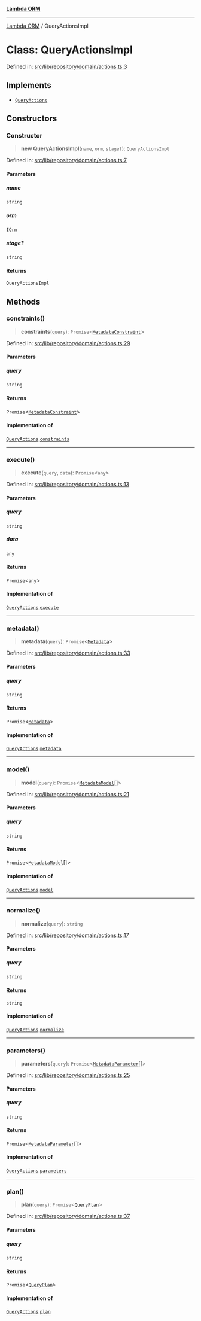 [**Lambda ORM**](../README.md)

***

[Lambda ORM](../README.md) / QueryActionsImpl

# Class: QueryActionsImpl

Defined in: [src/lib/repository/domain/actions.ts:3](https://github.com/lambda-orm/lambdaorm/blob/3651733ea30a9b22e5794fe9b49a401b0588ef00/src/lib/repository/domain/actions.ts#L3)

## Implements

- [`QueryActions`](../interfaces/QueryActions.md)

## Constructors

### Constructor

> **new QueryActionsImpl**(`name`, `orm`, `stage?`): `QueryActionsImpl`

Defined in: [src/lib/repository/domain/actions.ts:7](https://github.com/lambda-orm/lambdaorm/blob/3651733ea30a9b22e5794fe9b49a401b0588ef00/src/lib/repository/domain/actions.ts#L7)

#### Parameters

##### name

`string`

##### orm

[`IOrm`](../interfaces/IOrm.md)

##### stage?

`string`

#### Returns

`QueryActionsImpl`

## Methods

### constraints()

> **constraints**(`query`): `Promise`\<[`MetadataConstraint`](../interfaces/MetadataConstraint.md)\>

Defined in: [src/lib/repository/domain/actions.ts:29](https://github.com/lambda-orm/lambdaorm/blob/3651733ea30a9b22e5794fe9b49a401b0588ef00/src/lib/repository/domain/actions.ts#L29)

#### Parameters

##### query

`string`

#### Returns

`Promise`\<[`MetadataConstraint`](../interfaces/MetadataConstraint.md)\>

#### Implementation of

[`QueryActions`](../interfaces/QueryActions.md).[`constraints`](../interfaces/QueryActions.md#constraints)

***

### execute()

> **execute**(`query`, `data`): `Promise`\<`any`\>

Defined in: [src/lib/repository/domain/actions.ts:13](https://github.com/lambda-orm/lambdaorm/blob/3651733ea30a9b22e5794fe9b49a401b0588ef00/src/lib/repository/domain/actions.ts#L13)

#### Parameters

##### query

`string`

##### data

`any`

#### Returns

`Promise`\<`any`\>

#### Implementation of

[`QueryActions`](../interfaces/QueryActions.md).[`execute`](../interfaces/QueryActions.md#execute)

***

### metadata()

> **metadata**(`query`): `Promise`\<[`Metadata`](../interfaces/Metadata.md)\>

Defined in: [src/lib/repository/domain/actions.ts:33](https://github.com/lambda-orm/lambdaorm/blob/3651733ea30a9b22e5794fe9b49a401b0588ef00/src/lib/repository/domain/actions.ts#L33)

#### Parameters

##### query

`string`

#### Returns

`Promise`\<[`Metadata`](../interfaces/Metadata.md)\>

#### Implementation of

[`QueryActions`](../interfaces/QueryActions.md).[`metadata`](../interfaces/QueryActions.md#metadata)

***

### model()

> **model**(`query`): `Promise`\<[`MetadataModel`](../interfaces/MetadataModel.md)[]\>

Defined in: [src/lib/repository/domain/actions.ts:21](https://github.com/lambda-orm/lambdaorm/blob/3651733ea30a9b22e5794fe9b49a401b0588ef00/src/lib/repository/domain/actions.ts#L21)

#### Parameters

##### query

`string`

#### Returns

`Promise`\<[`MetadataModel`](../interfaces/MetadataModel.md)[]\>

#### Implementation of

[`QueryActions`](../interfaces/QueryActions.md).[`model`](../interfaces/QueryActions.md#model)

***

### normalize()

> **normalize**(`query`): `string`

Defined in: [src/lib/repository/domain/actions.ts:17](https://github.com/lambda-orm/lambdaorm/blob/3651733ea30a9b22e5794fe9b49a401b0588ef00/src/lib/repository/domain/actions.ts#L17)

#### Parameters

##### query

`string`

#### Returns

`string`

#### Implementation of

[`QueryActions`](../interfaces/QueryActions.md).[`normalize`](../interfaces/QueryActions.md#normalize)

***

### parameters()

> **parameters**(`query`): `Promise`\<[`MetadataParameter`](../interfaces/MetadataParameter.md)[]\>

Defined in: [src/lib/repository/domain/actions.ts:25](https://github.com/lambda-orm/lambdaorm/blob/3651733ea30a9b22e5794fe9b49a401b0588ef00/src/lib/repository/domain/actions.ts#L25)

#### Parameters

##### query

`string`

#### Returns

`Promise`\<[`MetadataParameter`](../interfaces/MetadataParameter.md)[]\>

#### Implementation of

[`QueryActions`](../interfaces/QueryActions.md).[`parameters`](../interfaces/QueryActions.md#parameters)

***

### plan()

> **plan**(`query`): `Promise`\<[`QueryPlan`](../interfaces/QueryPlan.md)\>

Defined in: [src/lib/repository/domain/actions.ts:37](https://github.com/lambda-orm/lambdaorm/blob/3651733ea30a9b22e5794fe9b49a401b0588ef00/src/lib/repository/domain/actions.ts#L37)

#### Parameters

##### query

`string`

#### Returns

`Promise`\<[`QueryPlan`](../interfaces/QueryPlan.md)\>

#### Implementation of

[`QueryActions`](../interfaces/QueryActions.md).[`plan`](../interfaces/QueryActions.md#plan)
